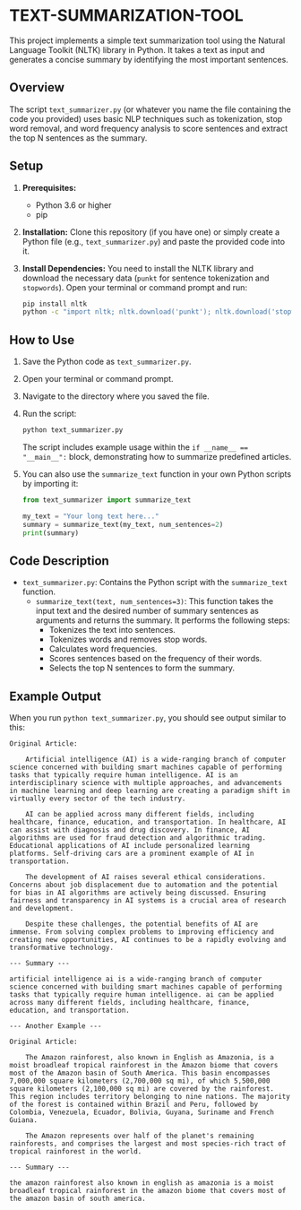 # TEXT-SUMMARIZATION-TOOL


This project implements a simple text summarization tool using the Natural Language Toolkit (NLTK) library in Python. It takes a text as input and generates a concise summary by identifying the most important sentences.

## Overview

The script `text_summarizer.py` (or whatever you name the file containing the code you provided) uses basic NLP techniques such as tokenization, stop word removal, and word frequency analysis to score sentences and extract the top N sentences as the summary.

## Setup

1.  **Prerequisites:**
    * Python 3.6 or higher
    * pip

2.  **Installation:**
    Clone this repository (if you have one) or simply create a Python file (e.g., `text_summarizer.py`) and paste the provided code into it.

3.  **Install Dependencies:**
    You need to install the NLTK library and download the necessary data (`punkt` for sentence tokenization and `stopwords`). Open your terminal or command prompt and run:

    ```bash
    pip install nltk
    python -c "import nltk; nltk.download('punkt'); nltk.download('stopwords')"
    ```

## How to Use

1.  Save the Python code as `text_summarizer.py`.
2.  Open your terminal or command prompt.
3.  Navigate to the directory where you saved the file.
4.  Run the script:

    ```bash
    python text_summarizer.py
    ```

    The script includes example usage within the `if __name__ == "__main__":` block, demonstrating how to summarize predefined articles.

5.  You can also use the `summarize_text` function in your own Python scripts by importing it:

    ```python
    from text_summarizer import summarize_text

    my_text = "Your long text here..."
    summary = summarize_text(my_text, num_sentences=2)
    print(summary)
    ```

## Code Description

* `text_summarizer.py`: Contains the Python script with the `summarize_text` function.
    * `summarize_text(text, num_sentences=3)`: This function takes the input text and the desired number of summary sentences as arguments and returns the summary. It performs the following steps:
        * Tokenizes the text into sentences.
        * Tokenizes words and removes stop words.
        * Calculates word frequencies.
        * Scores sentences based on the frequency of their words.
        * Selects the top N sentences to form the summary.

## Example Output

When you run `python text_summarizer.py`, you should see output similar to this:

```
Original Article:

    Artificial intelligence (AI) is a wide-ranging branch of computer science concerned with building smart machines capable of performing tasks that typically require human intelligence. AI is an interdisciplinary science with multiple approaches, and advancements in machine learning and deep learning are creating a paradigm shift in virtually every sector of the tech industry.

    AI can be applied across many different fields, including healthcare, finance, education, and transportation. In healthcare, AI can assist with diagnosis and drug discovery. In finance, AI algorithms are used for fraud detection and algorithmic trading. Educational applications of AI include personalized learning platforms. Self-driving cars are a prominent example of AI in transportation.

    The development of AI raises several ethical considerations. Concerns about job displacement due to automation and the potential for bias in AI algorithms are actively being discussed. Ensuring fairness and transparency in AI systems is a crucial area of research and development.

    Despite these challenges, the potential benefits of AI are immense. From solving complex problems to improving efficiency and creating new opportunities, AI continues to be a rapidly evolving and transformative technology.

--- Summary ---

artificial intelligence ai is a wide-ranging branch of computer science concerned with building smart machines capable of performing tasks that typically require human intelligence. ai can be applied across many different fields, including healthcare, finance, education, and transportation.

--- Another Example ---

Original Article:

    The Amazon rainforest, also known in English as Amazonia, is a moist broadleaf tropical rainforest in the Amazon biome that covers most of the Amazon basin of South America. This basin encompasses 7,000,000 square kilometers (2,700,000 sq mi), of which 5,500,000 square kilometers (2,100,000 sq mi) are covered by the rainforest. This region includes territory belonging to nine nations. The majority of the forest is contained within Brazil and Peru, followed by Colombia, Venezuela, Ecuador, Bolivia, Guyana, Suriname and French Guiana.

    The Amazon represents over half of the planet's remaining rainforests, and comprises the largest and most species-rich tract of tropical rainforest in the world.

--- Summary ---

the amazon rainforest also known in english as amazonia is a moist broadleaf tropical rainforest in the amazon biome that covers most of the amazon basin of south america.
```
